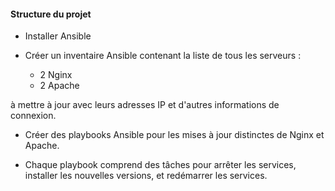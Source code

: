 #### Structure du projet 

- Installer Ansible 

- Créer un inventaire Ansible contenant la liste de tous les serveurs :

  * 2 Nginx
  * 2 Apache

à mettre à jour avec leurs adresses IP et d'autres informations de connexion.

- Créer des playbooks Ansible pour les mises à jour distinctes de Nginx et Apache.  

- Chaque playbook comprend des tâches pour arrêter les services,     installer les nouvelles versions, et redémarrer les services.